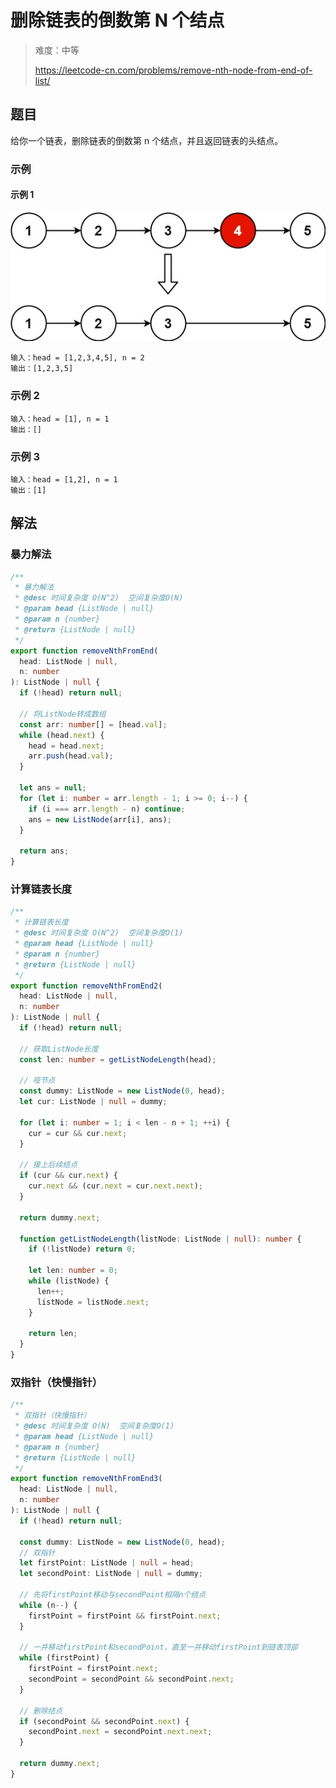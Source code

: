 # 删除链表的倒数第 N 个结点

> 难度：中等
>
> https://leetcode-cn.com/problems/remove-nth-node-from-end-of-list/

## 题目

给你一个链表，删除链表的倒数第 n 个结点，并且返回链表的头结点。

### 示例

#### 示例 1

![remove-nth-node-from-end-of-list](../../assets/images/remove-nth-node-from-end-of-list.jpg)

```
输入：head = [1,2,3,4,5], n = 2
输出：[1,2,3,5]
```

### 示例 2

```
输入：head = [1], n = 1
输出：[]
```

### 示例 3

```
输入：head = [1,2], n = 1
输出：[1]
```

## 解法

### 暴力解法

```typescript
/**
 * 暴力解法
 * @desc 时间复杂度 O(N^2)  空间复杂度O(N)
 * @param head {ListNode | null}
 * @param n {number}
 * @return {ListNode | null}
 */
export function removeNthFromEnd(
  head: ListNode | null,
  n: number
): ListNode | null {
  if (!head) return null;

  // 将ListNode转成数组
  const arr: number[] = [head.val];
  while (head.next) {
    head = head.next;
    arr.push(head.val);
  }

  let ans = null;
  for (let i: number = arr.length - 1; i >= 0; i--) {
    if (i === arr.length - n) continue;
    ans = new ListNode(arr[i], ans);
  }

  return ans;
}
```

### 计算链表长度

```typescript
/**
 * 计算链表长度
 * @desc 时间复杂度 O(N^2)  空间复杂度O(1)
 * @param head {ListNode | null}
 * @param n {number}
 * @return {ListNode | null}
 */
export function removeNthFromEnd2(
  head: ListNode | null,
  n: number
): ListNode | null {
  if (!head) return null;

  // 获取ListNode长度
  const len: number = getListNodeLength(head);

  // 哑节点
  const dummy: ListNode = new ListNode(0, head);
  let cur: ListNode | null = dummy;

  for (let i: number = 1; i < len - n + 1; ++i) {
    cur = cur && cur.next;
  }

  // 接上后续结点
  if (cur && cur.next) {
    cur.next && (cur.next = cur.next.next);
  }

  return dummy.next;

  function getListNodeLength(listNode: ListNode | null): number {
    if (!listNode) return 0;

    let len: number = 0;
    while (listNode) {
      len++;
      listNode = listNode.next;
    }

    return len;
  }
}
```

### 双指针（快慢指针）

```typescript
/**
 * 双指针（快慢指针）
 * @desc 时间复杂度 O(N)  空间复杂度O(1)
 * @param head {ListNode | null}
 * @param n {number}
 * @return {ListNode | null}
 */
export function removeNthFromEnd3(
  head: ListNode | null,
  n: number
): ListNode | null {
  if (!head) return null;

  const dummy: ListNode = new ListNode(0, head);
  // 双指针
  let firstPoint: ListNode | null = head;
  let secondPoint: ListNode | null = dummy;

  // 先将firstPoint移动与secondPoint相隔n个结点
  while (n--) {
    firstPoint = firstPoint && firstPoint.next;
  }

  // 一并移动firstPoint和secondPoint，直至一并移动firstPoint到链表顶部
  while (firstPoint) {
    firstPoint = firstPoint.next;
    secondPoint = secondPoint && secondPoint.next;
  }

  // 删除结点
  if (secondPoint && secondPoint.next) {
    secondPoint.next = secondPoint.next.next;
  }

  return dummy.next;
}
```
